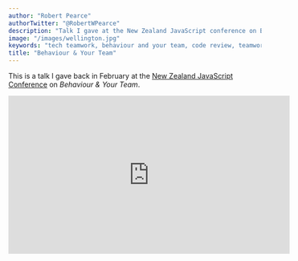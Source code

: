 ```yaml
---
author: "Robert Pearce"
authorTwitter: "@RobertWPearce"
description: "Talk I gave at the New Zealand JavaScript conference on Behaviour & Your Team"
image: "/images/wellington.jpg"
keywords: "tech teamwork, behaviour and your team, code review, teamwork, nzjscon"
title: "Behaviour & Your Team"
---
```


This is a talk I gave back in February at the [New Zealand JavaScript Conference](http://conference.javascript.org.nz/) on _Behaviour & Your Team_.

<iframe width="560" height="315" src="https://www.youtube.com/embed/tkdT41EMzbc" frameborder="0" allowfullscreen></iframe>
